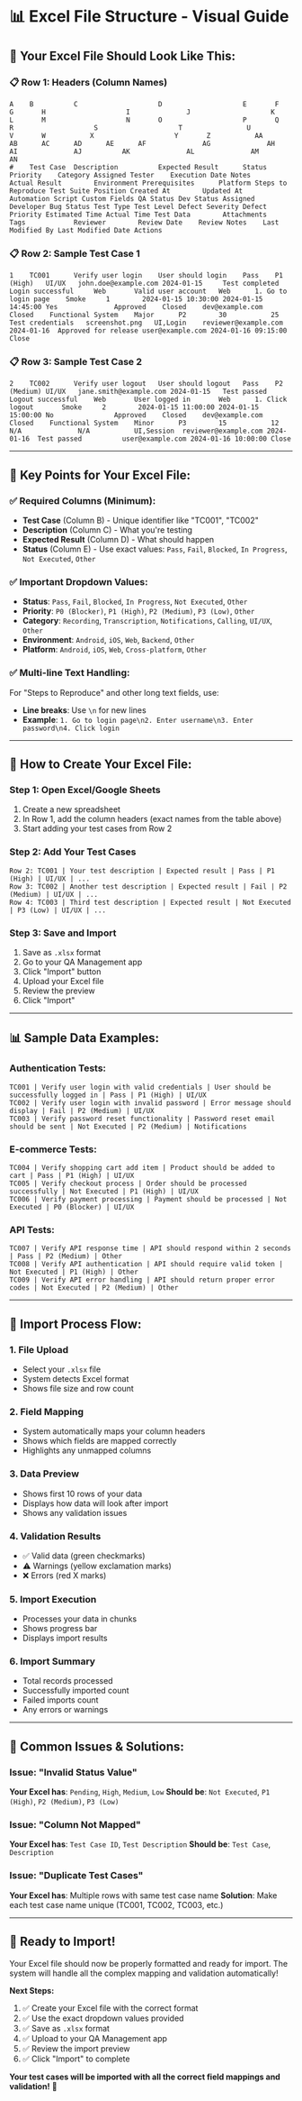 # 📊 **Excel File Structure - Visual Guide**

## 🎯 **Your Excel File Should Look Like This:**

### **📋 Row 1: Headers (Column Names)**
```
A    B          C                    D                    E       F           G       H                    I              J                    K                    L       M                    N       O                    P       Q        R                    S                    T                U              V       W           X                    Y       Z           AA      AB      AC      AD      AE      AF              AG              AH              AI              AJ          AK              AL              AM                    AN
#    Test Case  Description          Expected Result      Status  Priority    Category Assigned Tester    Execution Date Notes                Actual Result        Environment Prerequisites      Platform Steps to Reproduce Test Suite Position Created At        Updated At        Automation Script Custom Fields QA Status Dev Status Assigned Developer Bug Status Test Type Test Level Defect Severity Defect Priority Estimated Time Actual Time Test Data        Attachments      Tags            Reviewer        Review Date    Review Notes    Last Modified By Last Modified Date Actions
```

### **📋 Row 2: Sample Test Case 1**
```
1    TC001      Verify user login    User should login    Pass    P1 (High)   UI/UX   john.doe@example.com 2024-01-15     Test completed       Login successful     Web       Valid user account   Web      1. Go to login page    Smoke     1        2024-01-15 10:30:00 2024-01-15 14:45:00 Yes              Approved    Closed    dev@example.com     Closed    Functional System    Major      P2        30           25           Test credentials   screenshot.png   UI,Login    reviewer@example.com 2024-01-16  Approved for release user@example.com 2024-01-16 09:15:00 Close
```

### **📋 Row 3: Sample Test Case 2**
```
2    TC002      Verify user logout   User should logout   Pass    P2 (Medium) UI/UX   jane.smith@example.com 2024-01-15   Test passed          Logout successful    Web       User logged in       Web      1. Click logout       Smoke     2        2024-01-15 11:00:00 2024-01-15 15:00:00 No               Approved    Closed    dev@example.com     Closed    Functional System    Minor      P3        15           12           N/A              N/A           UI,Session  reviewer@example.com 2024-01-16  Test passed          user@example.com 2024-01-16 10:00:00 Close
```

---

## 🎯 **Key Points for Your Excel File:**

### **✅ Required Columns (Minimum):**
- **Test Case** (Column B) - Unique identifier like "TC001", "TC002"
- **Description** (Column C) - What you're testing
- **Expected Result** (Column D) - What should happen
- **Status** (Column E) - Use exact values: `Pass`, `Fail`, `Blocked`, `In Progress`, `Not Executed`, `Other`

### **✅ Important Dropdown Values:**
- **Status**: `Pass`, `Fail`, `Blocked`, `In Progress`, `Not Executed`, `Other`
- **Priority**: `P0 (Blocker)`, `P1 (High)`, `P2 (Medium)`, `P3 (Low)`, `Other`
- **Category**: `Recording`, `Transcription`, `Notifications`, `Calling`, `UI/UX`, `Other`
- **Environment**: `Android`, `iOS`, `Web`, `Backend`, `Other`
- **Platform**: `Android`, `iOS`, `Web`, `Cross-platform`, `Other`

### **✅ Multi-line Text Handling:**
For "Steps to Reproduce" and other long text fields, use:
- **Line breaks**: Use `\n` for new lines
- **Example**: `1. Go to login page\n2. Enter username\n3. Enter password\n4. Click login`

---

## 🚀 **How to Create Your Excel File:**

### **Step 1: Open Excel/Google Sheets**
1. Create a new spreadsheet
2. In Row 1, add the column headers (exact names from the table above)
3. Start adding your test cases from Row 2

### **Step 2: Add Your Test Cases**
```
Row 2: TC001 | Your test description | Expected result | Pass | P1 (High) | UI/UX | ...
Row 3: TC002 | Another test description | Expected result | Fail | P2 (Medium) | UI/UX | ...
Row 4: TC003 | Third test description | Expected result | Not Executed | P3 (Low) | UI/UX | ...
```

### **Step 3: Save and Import**
1. Save as `.xlsx` format
2. Go to your QA Management app
3. Click "Import" button
4. Upload your Excel file
5. Review the preview
6. Click "Import"

---

## 📊 **Sample Data Examples:**

### **Authentication Tests:**
```
TC001 | Verify user login with valid credentials | User should be successfully logged in | Pass | P1 (High) | UI/UX
TC002 | Verify user login with invalid password | Error message should display | Fail | P2 (Medium) | UI/UX
TC003 | Verify password reset functionality | Password reset email should be sent | Not Executed | P2 (Medium) | Notifications
```

### **E-commerce Tests:**
```
TC004 | Verify shopping cart add item | Product should be added to cart | Pass | P1 (High) | UI/UX
TC005 | Verify checkout process | Order should be processed successfully | Not Executed | P1 (High) | UI/UX
TC006 | Verify payment processing | Payment should be processed | Not Executed | P0 (Blocker) | UI/UX
```

### **API Tests:**
```
TC007 | Verify API response time | API should respond within 2 seconds | Pass | P2 (Medium) | Other
TC008 | Verify API authentication | API should require valid token | Not Executed | P1 (High) | Other
TC009 | Verify API error handling | API should return proper error codes | Not Executed | P2 (Medium) | Other
```

---

## 🎯 **Import Process Flow:**

### **1. File Upload**
- Select your `.xlsx` file
- System detects Excel format
- Shows file size and row count

### **2. Field Mapping**
- System automatically maps your column headers
- Shows which fields are mapped correctly
- Highlights any unmapped columns

### **3. Data Preview**
- Shows first 10 rows of your data
- Displays how data will look after import
- Shows any validation issues

### **4. Validation Results**
- ✅ Valid data (green checkmarks)
- ⚠️ Warnings (yellow exclamation marks)
- ❌ Errors (red X marks)

### **5. Import Execution**
- Processes your data in chunks
- Shows progress bar
- Displays import results

### **6. Import Summary**
- Total records processed
- Successfully imported count
- Failed imports count
- Any errors or warnings

---

## 🚨 **Common Issues & Solutions:**

### **Issue: "Invalid Status Value"**
**Your Excel has**: `Pending`, `High`, `Medium`, `Low`
**Should be**: `Not Executed`, `P1 (High)`, `P2 (Medium)`, `P3 (Low)`

### **Issue: "Column Not Mapped"**
**Your Excel has**: `Test Case ID`, `Test Description`
**Should be**: `Test Case`, `Description`

### **Issue: "Duplicate Test Cases"**
**Your Excel has**: Multiple rows with same test case name
**Solution**: Make each test case name unique (TC001, TC002, TC003, etc.)

---

## 🎉 **Ready to Import!**

Your Excel file should now be properly formatted and ready for import. The system will handle all the complex mapping and validation automatically!

**Next Steps:**
1. ✅ Create your Excel file with the correct format
2. ✅ Use the exact dropdown values provided
3. ✅ Save as `.xlsx` format
4. ✅ Upload to your QA Management app
5. ✅ Review the import preview
6. ✅ Click "Import" to complete

**Your test cases will be imported with all the correct field mappings and validation!** 🚀
